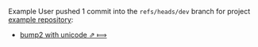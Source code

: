 Example User pushed 1 commit into the `refs/heads/dev` branch for project [example repository](http://gitlab.example.com/root/example-repository):
* [bump2 with unicode ⇗ ⟾](http://gitlab.example.com/root/example-repository/commit/c5ccce8cd46a277dd0723ad5954f44a562c5c67e)
